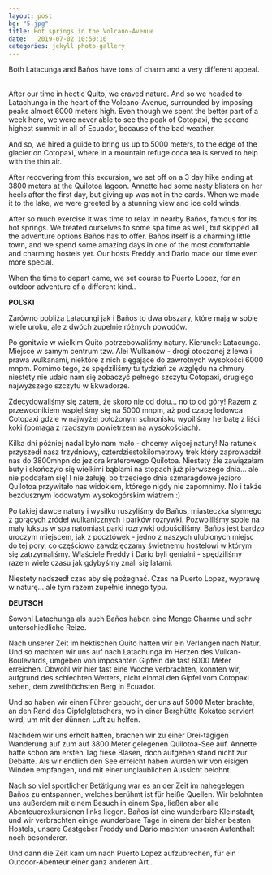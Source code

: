 ```yaml
---
layout: post
bg: "5.jpg"
title: Hot springs in the Volcano-Avenue
date:   2019-07-02 10:50:10 
categories: jekyll photo-gallery
---
```


Both Latacunga and Baños have tons of charm and a very different appeal.
<br><br>

After our time in hectic Quito, we craved nature. And so we headed to Latachunga in the heart of the Volcano-Avenue, surrounded by imposing peaks almost 6000 meters high. Even though we spent the better part of a week here, we were never able to see the peak of Cotopaxi, the second highest summit in all of Ecuador, because of the bad weather.

And so, we hired a guide to bring us up to 5000 meters, to the edge of the glacier on Cotopaxi, where in a mountain refuge coca tea is served to help with the thin air.

After recovering from this excursion, we set off on a 3 day hike ending at 3800 meters at the Quilotoa lagoon. Annette had some nasty blisters on her heels after the first day, but giving up was not in the cards. When we made it to the lake, we were greeted by a stunning view and ice cold winds. 

After so much exercise it was time to relax in nearby Baños, famous for its hot springs. We treated ourselves to some spa time as well, but skipped all the adventure options Baños has to offer. Baños itself is a charming little town, and we spend some amazing days in one of the most comfortable and charming hostels yet. Our hosts Freddy and Dario made our time even more special.

When the time to depart came, we set course to Puerto Lopez, for an outdoor adventure of a different kind..


<b>POLSKI</b>

Zarówno pobliża Latacungi jak i Baños to dwa obszary, które mają w sobie wiele uroku, ale z dwóch zupełnie różnych powodów.

Po gonitwie w wielkim Quito potrzebowaliśmy natury. Kierunek: Latacunga. Miejsce w samym centrum tzw. Alei Wulkanów - drogi otoczonej z lewa i prawa wulkanami, niektóre z nich sięgające do zawrotnych wysokości 6000 mnpm. Pomimo tego, że spędziliśmy tu tydzień ze względu na chmury niestety nie udało nam się zobaczyć pełnego szczytu Cotopaxi, drugiego najwyższego szczytu w Ekwadorze.

Zdecydowaliśmy się zatem, że skoro nie od dołu... no to od góry! Razem z przewodnikiem wspięliśmy się na 5000 mnpm, aż pod czapę lodowca Cotopaxi gdzie w najwyżej położonym schronisku wypiliśmy herbatę z liści koki (pomaga z rzadszym powietrzem na wysokościach).

Kilka dni później nadal było nam mało - chcemy więcej natury! Na ratunek przyszedł nasz trzydniowy, czterdziestokilometrowy trek który zaprowadził nas do 3800mnpn do jeziora kraterowego Quilotoa. Niestety źle zawiązałam buty i skończyło się wielkimi bąblami na stopach już pierwszego dnia... ale nie poddałam się! I nie żałuję, bo trzeciego dnia szmaragdowe jezioro Quilotoa przywitało nas widokiem, którego nigdy nie zapomnimy. No i także bezdusznym lodowatym wysokogórskim wiatrem :)

Po takiej dawce natury i wysiłku ruszyliśmy do Baños, miasteczka słynnego z gorących źródeł wulkanicznych i parków rozrywki. Pozwoliliśmy sobie na mały luksus w spa natomiast parki rozrywki odpuściliśmy. Baños jest bardzo uroczym miejscem, jak z pocztówek - jedno z naszych ulubionych miejsc do tej pory, co częściowo zawdzięczamy świetnemu hostelowi w którym się zatrzymaliśmy. Właściele Freddy i Dario byli genialni - spędziliśmy razem wiele czasu jak gdybyśmy znali się latami.

Niestety nadszedł czas aby się pożegnać. Czas na Puerto Lopez, wyprawę w naturę... ale tym razem zupełnie innego typu.

<b>DEUTSCH</b>

Sowohl Latachunga als auch Baños haben eine Menge Charme und sehr unterschiedliche Reize.

Nach unserer Zeit im hektischen Quito hatten wir ein Verlangen nach Natur. Und so machten wir uns auf nach Latachunga im Herzen des Vulkan-Boulevards, umgeben von imposanten Gipfeln die fast 6000 Meter erreichen. Obwohl wir hier fast eine Woche verbrachten, konnten wir, aufgrund des schlechten Wetters, nicht einmal den Gipfel vom Cotopaxi sehen, dem zweithöchsten Berg in Ecuador.

Und so haben wir einen Führer gebucht, der uns auf 5000 Meter brachte, an den Rand des Gipfelgletschers, wo in einer Berghütte Kokatee serviert wird, um mit der dünnen Luft zu helfen.

Nachdem wir uns erholt hatten, brachen wir zu einer Drei-tägigen Wanderung auf zum auf 3800 Meter gelegenen Quilotoa-See auf. Annette hatte schon am ersten Tag fiese Blasen, doch aufgeben stand nicht zur Debatte. Als wir endlich den See erreicht haben wurden wir von eisigen Winden empfangen, und mit einer unglaublichen Aussicht belohnt. 

Nach so viel sportlicher Betätigung war es an der Zeit im nahegelegen Baños zu entspannen, welches berühmt ist für heiße Quellen. Wir belohnten uns außerdem mit einem Besuch in einem Spa, ließen aber alle Abenteuerexkursionen links liegen. Baños ist eine wunderbare Kleinstadt, und wir verbrachten einige wunderbare Tage in einem der bisher besten Hostels, unsere Gastgeber Freddy und Dario machten unseren Aufenthalt noch besonderer.

Und dann die Zeit kam um nach Puerto Lopez aufzubrechen, für ein Outdoor-Abenteur einer ganz anderen Art.. 